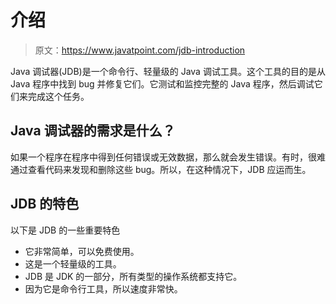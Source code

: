 # 介绍

> 原文：<https://www.javatpoint.com/jdb-introduction>

Java 调试器(JDB)是一个命令行、轻量级的 Java 调试工具。这个工具的目的是从 Java 程序中找到 bug 并修复它们。它测试和监控完整的 Java 程序，然后调试它们来完成这个任务。

## Java 调试器的需求是什么？

如果一个程序在程序中得到任何错误或无效数据，那么就会发生错误。有时，很难通过查看代码来发现和删除这些 bug。所以，在这种情况下，JDB 应运而生。

## JDB 的特色

以下是 JDB 的一些重要特色

*   它非常简单，可以免费使用。
*   这是一个轻量级的工具。
*   JDB 是 JDK 的一部分，所有类型的操作系统都支持它。
*   因为它是命令行工具，所以速度非常快。